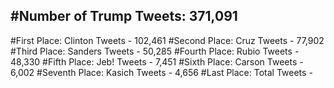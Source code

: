#Number of Trump Tweets: 371,091
---
#First Place: Clinton Tweets - 102,461
#Second Place: Cruz Tweets - 77,902
#Third Place: Sanders Tweets - 50,285
#Fourth Place: Rubio Tweets - 48,330
#Fifth Place: Jeb! Tweets - 7,451
#Sixth Place: Carson Tweets - 6,002
#Seventh Place: Kasich Tweets - 4,656
#Last Place: Total Tweets -  

